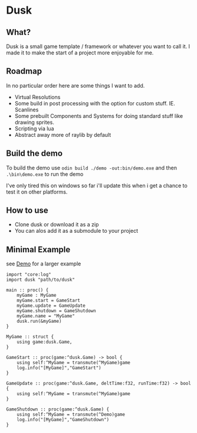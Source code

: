 # Dusk

## What?

Dusk is a small game template / framework or whatever you want to call it.
I made it to make the start of a project more enjoyable for me.

## Roadmap

In no particular order here are some things I want to add.

* Virtual Resolutions
* Some build in post processing with the option for custom stuff. IE. Scanlines
* Some prebuilt Components and Systems for doing standard stuff like drawing sprites.
* Scripting via lua
* Abstract away more of raylib by default

## Build the demo

To build the demo use `odin build ./demo -out:bin/demo.exe`
and then `.\bin\demo.exe` to run the demo

I've only tired this on windows so far i'll update this when i get a chance to test it on other platforms.

## How to use

- Clone dusk or download it as a zip
- You can alos add it as a submodule to your project

## Minimal Example

see [Demo](demo/demo.odin) for a larger example

```Odin
import "core:log"
import dusk "path/to/dusk"

main :: proc() {
    myGame : MyGame
    myGame.start = GameStart
    myGame.update = GameUpdate
    myGame.shutdown = GameShutdown
    myGame.name = "MyGame"
    dusk.run(&myGame)
}

MyGame :: struct {
    using game:dusk.Game,
}

GameStart :: proc(game:^dusk.Game) -> bool {
    using self:^MyGame = transmute(^MyGame)game
    log.info("[MyGame]","GameStart")
}

GameUpdate :: proc(game:^dusk.Game, deltTime:f32, runTime:f32) -> bool {
    using self:^MyGame = transmute(^MyGame)game
}

GameShutdown :: proc(game:^dusk.Game) {
    using self:^MyGame = transmute(^Demo)game
    log.info("[MyGame]","GameShutdown")
}

```
